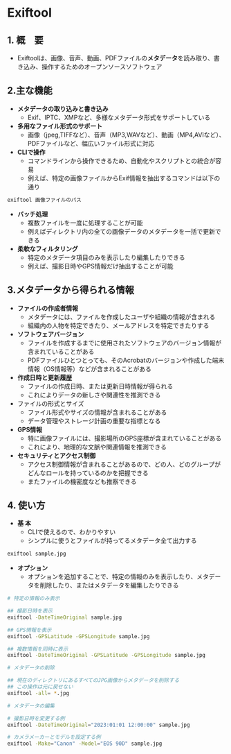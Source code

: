 # Exiftool
## 1. 概　要
- Exiftoolは、画像、音声、動画、PDFファイルの**メタデータ**を読み取り、書き込み、操作するためのオープンソースソフトウェア

## 2.主な機能
- **メタデータの取り込みと書き込み**
  - Exif、IPTC、XMPなど、多様なメタデータ形式をサポートしている
- **多用なファイル形式のサポート**
  - 画像（jpeg,TIFFなど）、音声（MP3,WAVなど）、動画（MP4,AVIなど）、PDFファイルなど、幅広いファイル形式に対応
- **CLIで操作**
  - コマンドラインから操作できるため、自動化やスクリプトとの統合が容易
  - 例えば、特定の画像ファイルからExif情報を抽出するコマンドは以下の通り
```bash
exiftool 画像ファイルのパス
```
- **バッチ処理**
  - 複数ファイルを一度に処理することが可能
  - 例えばディレクトリ内の全ての画像データのメタデータを一括で更新できる
- **柔軟なフィルタリング**
  - 特定のメタデータ項目のみを表示したり編集したりできる
  - 例えば、撮影日時やGPS情報だけ抽出することが可能 

## 3.メタデータから得られる情報
- **ファイルの作成者情報**
  - メタデータには、ファイルを作成したユーザや組織の情報が含まれる
  - 組織内の人物を特定できたり、メールアドレスを特定できたりする
- **ソフトウェアバージョン**
  - ファイルを作成するまでに使用されたソフトウェアのバージョン情報が含まれていることがある
  - PDFファイルひとつとっても、そのAcrobatのバージョンや作成した端末情報（OS情報等）などが含まれることがある
- **作成日時と更新履歴**
  - ファイルの作成日時、または更新日時情報が得られる
  - これによりデータの新しさや関連性を推測できる
- ファイルの形式とサイズ
  - ファイル形式やサイズの情報が含まれることがある
  - データ管理やストレージ計画の重要な指標となる
- **GPS情報**
  - 特に画像ファイルには、撮影場所のGPS座標が含まれていることがある
  - これにより、地理的な文脈や関連情報を推測できる
- **セキュリティとアクセス制御**
  - アクセス制御情報が含まれることがあるので、どの人、どのグループがどんなロールを持っているのかを把握できる
  - またファイルの機密度なども推察できる

## 4. 使い方
- **基 本**
  - CLIで使えるので、わかりやすい
  - シンプルに使うとファイルが持ってるメタデータ全て出力する
```bash
exiftool sample.jpg
```
  
- **オプション**
  - オプションを追加することで、特定の情報のみを表示したり、メタデータを削除したり、またはメタデータを編集したりできる
```bash
# 特定の情報のみ表示

## 撮影日時を表示
exiftool -DateTimeOriginal sample.jpg

## GPS情報を表示
exiftool -GPSLatitude -GPSLongitude sample.jpg

## 複数情報を同時に表示
exiftool -DateTimeOriginal -GPSLatitude -GPSLongitude sample.jpg
```
```bash
# メタデータの削除

## 現在のディレクトリにあるすべてのJPG画像からメタデータを削除する
## この操作は元に戻せない
exiftool -all= *.jpg
```
```bash
# メタデータの編集

# 撮影日時を変更する例
exiftool -DateTimeOriginal="2023:01:01 12:00:00" sample.jpg

# カメラメーカーとモデルを設定する例
exiftool -Make="Canon" -Model="EOS 90D" sample.jpg
```